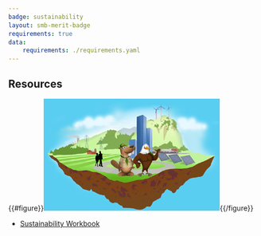 ```yaml
---
badge: sustainability
layout: smb-merit-badge
requirements: true
data:
    requirements: ./requirements.yaml
---
```


## Resources

{{#figure}}<img src="sustainability-bucky.jpg" class="W(100%)" />{{/figure}}
* [Sustainability Workbook](sustainability-workbook.pdf)
